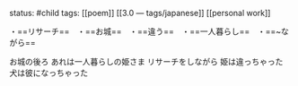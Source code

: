 status: #child 
tags: [[poem]] [[3.0 — tags/japanese]] [[personal work]]

・==リサーチ==　・==お城==　・==違う==　・==一人暮らし==　・==~ながら==

お城の後ろ
あれは一人暮らしの姫さま
リサーチをしながら
姫は違っちゃった
犬は彼になっちゃった

